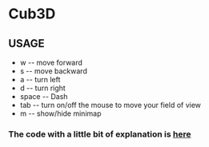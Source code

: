 # Cub3D

## USAGE
- w     -- move forward
- s     -- move backward
- a     -- turn left
- d     -- turn right
- space -- Dash
- tab   -- turn on/off the mouse to move your field of view
- m     -- show/hide minimap




### The code with a little bit of explanation is [here](https://github.com/yumatsui00/Cub3D/tree/master/explain)